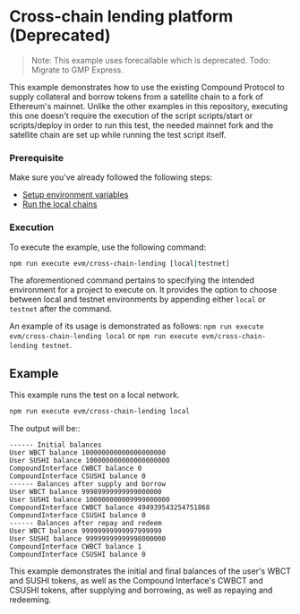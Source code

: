 # Cross-chain lending platform (Deprecated)

> Note: This example uses forecallable which is deprecated.
> Todo: Migrate to GMP Express.

This example demonstrates how to use the existing Compound Protocol to supply collateral and borrow tokens from a satellite chain to a fork of Ethereum's mainnet. Unlike the other examples in this repository, executing this one doesn't require the execution of the script scripts/start or scripts/deploy in order to run this test, the needed mainnet fork and the satellite chain are set up while running the test script itself.

### Prerequisite

Make sure you've already followed the following steps:

-   [Setup environment variables](/README.md#set-environment-variables)
-   [Run the local chains](/README.md#running-the-local-chains)

### Execution

To execute the example, use the following command:

```bash
npm run execute evm/cross-chain-lending [local|testnet]
```

The aforementioned command pertains to specifying the intended environment for a project to execute on. It provides the option to choose between local and testnet environments by appending either `local` or `testnet` after the command. 

An example of its usage is demonstrated as follows: `npm run execute evm/cross-chain-lending local` or `npm run execute evm/cross-chain-lending testnet`. 

## Example

This example runs the test on a local network.

```bash
npm run execute evm/cross-chain-lending local
```

The output will be::

```
------ Initial balances
User WBCT balance 100000000000000000000
User SUSHI balance 100000000000000000000
CompoundInterface CWBCT balance 0
CompoundInterface CSUSHI balance 0
------ Balances after supply and borrow
User WBCT balance 99989999999999000000
User SUSHI balance 100000000009999000000
CompoundInterface CWBCT balance 494939543254751868
CompoundInterface CSUSHI balance 0
------ Balances after repay and redeem
User WBCT balance 99999999999997999999
User SUSHI balance 99999999999998000000
CompoundInterface CWBCT balance 1
CompoundInterface CSUSHI balance 0
```

This example demonstrates the initial and final balances of the user's WBCT and SUSHI tokens, as well as the Compound Interface's CWBCT and CSUSHI tokens, after supplying and borrowing, as well as repaying and redeeming.
